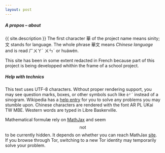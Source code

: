 ```yaml
---
layout: post
---
```


##### A propos – about

{{ site.description }} The first character 華 of the project name means sinity; 文 stands for language. The whole phrase 華文 means _Chinese language_ and is read ㄏㄨㄚˊ ㄨㄣˊ or huáwén.

This site has been in some extent redacted in French because part of this project is being developped whithin the frame of a school project.

##### Help with technics

This text uses UTF-8 characters. Without proper rendering support, you may see question marks, boxes, or other symbols such like `è²´` instead of a sinogram. Wikipedia has a [help entry](https://en.wikipedia.org/wiki/Help:Special_characters) for you to solve any problems you may stumble upon. Chinese characters are rendered with the font AR PL UKai TW MBE. Western words are typed in Libre Baskerville.

Mathematical formulæ rely on [MathJax](http://www.mathjax.org/) and seem $$\mathrm{not}$$ to be currently hidden. It depends on whether you can reach MathJax [site](http://www.mathjax.org/). If you browse through Tor, switching to a new Tor identity may temporarily solve your problem.
